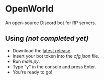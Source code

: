 # OpenWorld
An open-source Discord bot for RP servers.

Using *(not completed yet)*
-----
- Download the [latest release](https://github.com/N1Nikita/OpenWorld/releases).
- Insert your bot token into the *cfg.json* file.
- Run *main.py*.
- Type "y" in the console and press Enter.
- You're ready to go!
